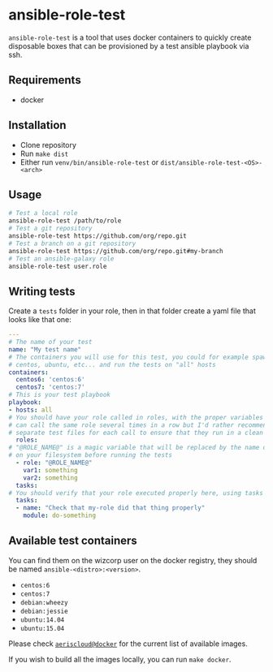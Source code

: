 # ansible-role-test

`ansible-role-test` is a tool that uses docker containers to quickly create
disposable boxes that can be provisioned by a test ansible playbook via ssh.

## Requirements

* docker

## Installation

* Clone repository
* Run `make dist`
* Either run `venv/bin/ansible-role-test` or `dist/ansible-role-test-<OS>-<arch>`

## Usage

```bash
# Test a local role
ansible-role-test /path/to/role
# Test a git repository
ansible-role-test https://github.com/org/repo.git
# Test a branch on a git repository
ansible-role-test https://github.com/org/repo.git#my-branch
# Test an ansible-galaxy role
ansible-role-test user.role
```

## Writing tests

Create a `tests` folder in your role, then in that folder create a yaml file that
looks like that one:

```yaml
---
# The name of your test
name: "My test name"
# The containers you will use for this test, you could for example spawn a debian
# centos, ubuntu, etc... and run the tests on "all" hosts
containers:
  centos6: 'centos:6'
  centos7: 'centos:7'
# This is your test playbook
playbook:
- hosts: all
# You should have your role called in roles, with the proper variables set, you
# can call the same role several times in a row but I'd rather recommend creating
# separate test files for each call to ensure that they run in a clean env
  roles:
# "@ROLE_NAME@" is a magic variable that will be replaced by the name of the role
# on your filesystem before running the tests
  - role: "@ROLE_NAME@"
    var1: something
    var2: something
  tasks:
# You should verify that your role executed properly here, using tasks
  tasks:
  - name: "Check that my-role did that thing properly"
    module: do-something
```

## Available test containers

You can find them on the wizcorp user on the docker registry, they should be
named `ansible-<distro>:<version>`.

* `centos:6`
* `centos:7`
* `debian:wheezy`
* `debian:jessie`
* `ubuntu:14.04`
* `ubuntu:15.04`

Please check [`aeriscloud@docker`](https://registry.hub.docker.com/repos/aeriscloud/) for
the current list of available images.

If you wish to build all the images locally, you can run `make docker`.
